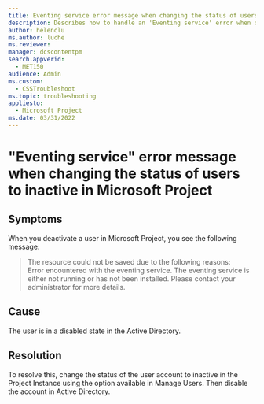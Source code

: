 ```yaml
---
title: Eventing service error message when changing the status of users to inactive in Microsoft Project
description: Describes how to handle an 'Eventing service' error when deactivating a user in Microsoft Project.
author: helenclu
ms.author: luche
ms.reviewer: 
manager: dcscontentpm
search.appverid: 
  - MET150
audience: Admin
ms.custom: 
  - CSSTroubleshoot
ms.topic: troubleshooting
appliesto: 
  - Microsoft Project
ms.date: 03/31/2022
---
```


# "Eventing service" error message when changing the status of users to inactive in Microsoft Project

## Symptoms

When you deactivate a user in Microsoft Project, you see the following message:

> The resource could not be saved due to the following reasons:<br />Error encountered with the eventing service. The eventing service is either not running or has not been installed. Please contact your administrator for more details.

## Cause

The user is in a disabled state in the Active Directory. 

## Resolution

To resolve this, change the status of the user account to inactive in the Project Instance using the option available in Manage Users. Then disable the account in Active Directory.
